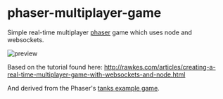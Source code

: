 phaser-multiplayer-game
========================

Simple real-time multiplayer [phaser](http://phaser.io/) game which uses node and websockets.

![preview](https://i.cloudup.com/AkZlDOYLmm.thumb.png)

Based on the tutorial found here:
http://rawkes.com/articles/creating-a-real-time-multiplayer-game-with-websockets-and-node.html

And derived from the Phaser's [tanks example game](https://github.com/photonstorm/phaser-examples/blob/master/examples/games/tanks.js).
